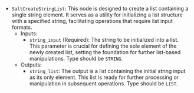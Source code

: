 - `SaltCreateStringList`: This node is designed to create a list containing a single string element. It serves as a utility for initializing a list structure with a specified string, facilitating operations that require list input formats.
    - Inputs:
        - `string_input` (Required): The string to be initialized into a list. This parameter is crucial for defining the sole element of the newly created list, setting the foundation for further list-based manipulations. Type should be `STRING`.
    - Outputs:
        - `string_list`: The output is a list containing the initial string input as its only element. This list is ready for further processing or manipulation in subsequent operations. Type should be `LIST`.
